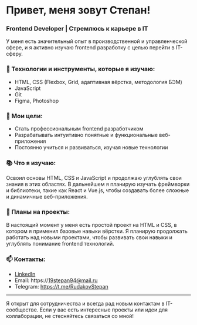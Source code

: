 # Привет, меня зовут Степан!

### Frontend Developer | Стремлюсь к карьере в IT

У меня есть значительный опыт в производственной и управленческой сфере, и я активно изучаю frontend разработку с целью перейти в IT-сферу.

### 🔧 Технологии и инструменты, которые я изучаю:

- HTML, CSS (Flexbox, Grid, адаптивная вёрстка, методология БЭМ)
- JavaScript
- Git
- Figma, Photoshop

### 🚀 Мои цели:

- Стать профессиональным frontend разработчиком
- Разрабатывать интуитивно понятные и функциональные веб-приложения
- Постоянно учиться и развиваться, изучая новые технологии

### 📚 Что я изучаю:

Освоил основы HTML, CSS и JavaScript и продолжаю углублять свои знания в этих областях. В дальнейшем я планирую изучать фреймворки и библиотеки, такие как React и Vue.js, чтобы создавать более сложные и динамичные веб-приложения.

### 📝 Планы на проекты:

В настоящий момент у меня есть простой проект на HTML и CSS, в котором я применил базовые навыки вёрстки. Я планирую продолжать работать над новыми проектами, чтобы развивать свои навыки и углублять понимание frontend технологий.

### 📫 Контакты:

- [LinkedIn](https://www.linkedin.com/in/stepan-rudakov-835456310/)
- Email:   https://19stepan94@mail.ru
- Telegram: https://t.me/RudakovStepan

---

Я открыт для сотрудничества и всегда рад новым контактам в IT-сообществе. Если у вас есть интересные проекты или идеи для коллаборации, не стесняйтесь связаться со мной!

